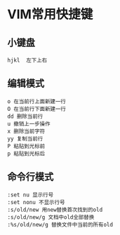 # VIM常用快捷键
## 小键盘
	hjkl  左下上右
## 编辑模式
	o 在当前行上面新建一行 
	O 在当前行下面新建一行
	dd 删除当前行
	u 撤销上一步操作
	x 删除当前字符
	yy 复制当前行
	P 粘贴到光标前
	p 粘贴到光标后
## 命令行模式
	:set nu 显示行号
	:set nonu 不显示行号
	:s/old/new 用new替换首次找到的old
	:s/old/new/g 文档中old全部替换
	:%s/old/new/g 替换文件中当前的所有old
